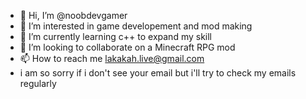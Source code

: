 - 👋 Hi, I’m @noobdevgamer
- 👀 I’m interested in game developement and mod making
- 🌱 I’m currently learning c++ to expand my skill
- 💞️ I’m looking to collaborate on a Minecraft RPG mod
- 📫 How to reach me lakakah.live@gmail.com
- i am so sorry if i don't see your email but i'll try to check my emails regularly

<!---
noobdevgamer/noobdevgamer is a ✨ special ✨ repository because its `README.md` (this file) appears on your GitHub profile.
You can click the Preview link to take a look at your changes.
--->
